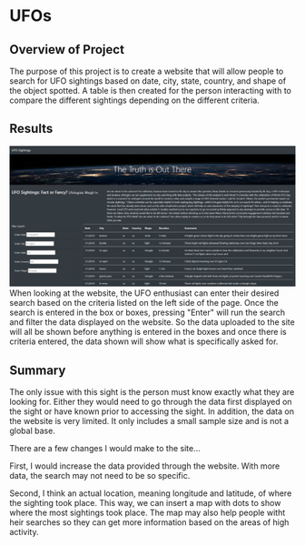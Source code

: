 # UFOs

## Overview of Project
The purpose of this project is to create a website that will allow people to search for UFO sightings based on date, city, state, country, and shape of the object spotted. A table is then created for the person interacting with to compare the different sightings depending on the different criteria.

## Results
![website_screenshot.png](https://github.com/mackalys/UFOs/blob/main/static/images/website_screenshot.png)
When looking at the website, the UFO enthusiast can enter their desired search based on the criteria listed on the left side of the page. Once the search is entered in the box or boxes, pressing "Enter" will run the search and filter the data displayed on the website. So the data uploaded to the site will all be shown before anything is entered in the boxes and once there is criteria entered, the data shown will show what is specifically asked for.

## Summary
The only issue with this sight is the person must know exactly what they are looking for. Either they would need to go through the data first displayed on the sight or have known prior to accessing the sight. In addition, the data on the website is very limited. It only includes a small sample size and is not a global base.

There are a few changes I would make to the site...

First, I would increase the data provided through the website. With more data, the search may not need to be so specific.

Second, I think an actual location, meaning longitude and latitude, of where the sighting took place. This way, we can insert a map with dots to show where the most sightings took place. The map may also help people witht heir searches so they can get more information based on the areas of high activity.
